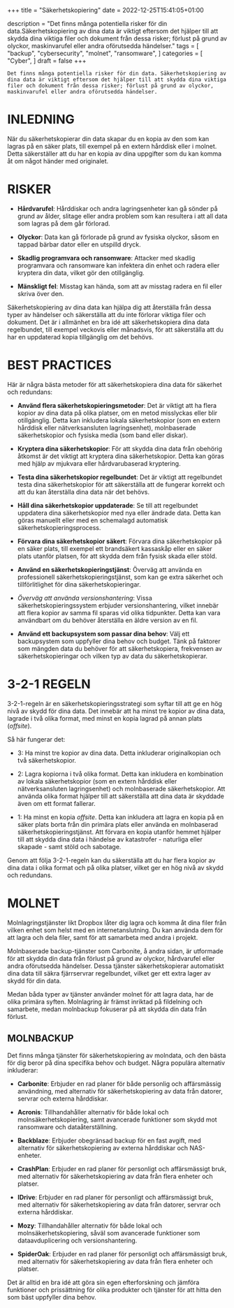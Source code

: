 +++
title = "Säkerhetskopiering"
date = 2022-12-25T15:41:05+01:00

description = "Det finns många potentiella risker för din data.Säkerhetskopiering av dina data är viktigt eftersom det hjälper till att skydda dina viktiga filer och dokument från dessa risker; förlust på grund av olyckor, maskinvarufel eller andra oförutsedda händelser."
tags = [
    "backup",
    "cybersecurity",
    "molnet",
    "ransomware",
]
categories = [
    "Cyber",
]
draft = false
+++

`Det finns många potentiella risker för din data. Säkerhetskopiering av dina data är viktigt eftersom det hjälper till att skydda dina viktiga filer och dokument från dessa risker; förlust på grund av olyckor, maskinvarufel eller andra oförutsedda händelser.`
<!--more-->
# INLEDNING

 När du säkerhetskopierar din data skapar du en kopia av den som kan lagras på en säker plats, till exempel på en extern hårddisk eller i molnet. Detta säkerställer att du har en kopia av dina uppgifter som du kan komma åt om något händer med originalet.

# RISKER

* **Hårdvarufel**: Hårddiskar och andra lagringsenheter kan gå sönder på grund av ålder, slitage eller andra problem som kan resultera i att all data som lagras på dem går förlorad.  

* **Olyckor**: Data kan gå förlorade på grund av fysiska olyckor, såsom en tappad bärbar dator eller en utspilld dryck.  

* **Skadlig programvara och ransomware**: Attacker med skadlig programvara och ransomware kan infektera din enhet och radera eller kryptera din data, vilket gör den otillgänglig.  

* **Mänskligt fel**: Misstag kan hända, som att av misstag radera en fil eller skriva över den.

Säkerhetskopiering av dina data kan hjälpa dig att återställa från dessa typer av händelser och säkerställa att du inte förlorar viktiga filer och dokument. Det är i allmänhet en bra idé att säkerhetskopiera dina data regelbundet, till exempel veckovis eller månadsvis, för att säkerställa att du har en uppdaterad kopia tillgänglig om det behövs.

# BEST PRACTICES  

Här är några bästa metoder för att säkerhetskopiera dina data för säkerhet och redundans:

* **Använd flera säkerhetskopieringsmetoder**: Det är viktigt att ha flera kopior av dina data på olika platser, om en metod misslyckas eller blir otillgänglig. Detta kan inkludera lokala säkerhetskopior (som en extern hårddisk eller nätverksansluten lagringsenhet), molnbaserade säkerhetskopior och fysiska media (som band eller diskar).

* **Kryptera dina säkerhetskopior**: För att skydda dina data från obehörig åtkomst är det viktigt att kryptera dina säkerhetskopior. Detta kan göras med hjälp av mjukvara eller hårdvarubaserad kryptering.

* **Testa dina säkerhetskopior regelbundet**: Det är viktigt att regelbundet testa dina säkerhetskopior för att säkerställa att de fungerar korrekt och att du kan återställa dina data när det behövs.

* **Håll dina säkerhetskopior uppdaterade**: Se till att regelbundet uppdatera dina säkerhetskopior med nya eller ändrade data. Detta kan göras manuellt eller med en schemalagd automatisk säkerhetskopieringsprocess.

* **Förvara dina säkerhetskopior säkert**: Förvara dina säkerhetskopior på en säker plats, till exempel ett brandsäkert kassaskåp eller en säker plats utanför platsen, för att skydda dem från fysisk skada eller stöld.

* **Använd en säkerhetskopieringstjänst**: Överväg att använda en professionell säkerhetskopieringstjänst, som kan ge extra säkerhet och tillförlitlighet för dina säkerhetskopieringar.

* *Överväg att använda versionshantering*: Vissa säkerhetskopieringssystem erbjuder versionshantering, vilket innebär att flera kopior av samma fil sparas vid olika tidpunkter. Detta kan vara användbart om du behöver återställa en äldre version av en fil.

* **Använd ett backupsystem som passar dina behov**: Välj ett backupsystem som uppfyller dina behov och budget. Tänk på faktorer som mängden data du behöver för att säkerhetskopiera, frekvensen av säkerhetskopieringar och vilken typ av data du säkerhetskopierar.

# 3-2-1 REGELN  

3-2-1-regeln är en säkerhetskopieringsstrategi som syftar till att ge en hög nivå av skydd för dina data. Det innebär att ha minst tre kopior av dina data, lagrade i två olika format, med minst en kopia lagrad på annan plats (*offsite*).

Så här fungerar det:

* 3: Ha minst tre kopior av dina data. Detta inkluderar originalkopian och två säkerhetskopior.

* 2: Lagra kopiorna i två olika format. Detta kan inkludera en kombination av lokala säkerhetskopior (som en extern hårddisk eller nätverksansluten lagringsenhet) och molnbaserade säkerhetskopior. Att använda olika format hjälper till att säkerställa att dina data är skyddade även om ett format fallerar.

* 1: Ha minst en kopia *offsite*. Detta kan inkludera att lagra en kopia på en säker plats borta från din primära plats eller använda en molnbaserad säkerhetskopieringstjänst. Att förvara en kopia utanför hemmet hjälper till att skydda dina data i händelse av katastrofer - naturliga eller skapade - samt stöld och sabotage.

Genom att följa 3-2-1-regeln kan du säkerställa att du har flera kopior av dina data i olika format och på olika platser, vilket ger en hög nivå av skydd och redundans.

# MOLNET  

Molnlagringstjänster likt Dropbox låter dig lagra och komma åt dina filer från vilken enhet som helst med en internetanslutning. Du kan använda dem för att lagra och dela filer, samt för att samarbeta med andra i projekt.

Molnbaserade backup-tjänster som Carbonite, å andra sidan, är utformade för att skydda din data från förlust på grund av olyckor, hårdvarufel eller andra oförutsedda händelser. Dessa tjänster säkerhetskopierar automatiskt dina data till säkra fjärrservrar regelbundet, vilket ger ett extra lager av skydd för din data.

Medan båda typer av tjänster använder molnet för att lagra data, har de olika primära syften. Molnlagring är främst inriktad på fildelning och samarbete, medan molnbackup fokuserar på att skydda din data från förlust.

## MOLNBACKUP

Det finns många tjänster för säkerhetskopiering av molndata, och den bästa för dig beror på dina specifika behov och budget. Några populära alternativ inkluderar:

* **Carbonite**: Erbjuder en rad planer för både personlig och affärsmässig användning, med alternativ för säkerhetskopiering av data från datorer, servrar och externa hårddiskar.

* **Acronis**: Tillhandahåller alternativ för både lokal och molnsäkerhetskopiering, samt avancerade funktioner som skydd mot ransomware och dataåterställning.

* **Backblaze**: Erbjuder obegränsad backup för en fast avgift, med alternativ för säkerhetskopiering av externa hårddiskar och NAS-enheter.

* **CrashPlan**: Erbjuder en rad planer för personligt och affärsmässigt bruk, med alternativ för säkerhetskopiering av data från flera enheter och platser.

* **IDrive**: Erbjuder en rad planer för personligt och affärsmässigt bruk, med alternativ för säkerhetskopiering av data från datorer, servrar och externa hårddiskar.

* **Mozy**: Tillhandahåller alternativ för både lokal och molnsäkerhetskopiering, såväl som avancerade funktioner som dataavduplicering och versionshantering.

* **SpiderOak**: Erbjuder en rad planer för personligt och affärsmässigt bruk, med alternativ för säkerhetskopiering av data från flera enheter och platser.

Det är alltid en bra idé att göra sin egen efterforskning och jämföra funktioner och prissättning för olika produkter och tjänster för att hitta den som bäst uppfyller dina behov.